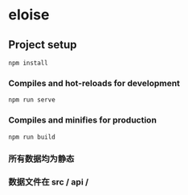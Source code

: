 # eloise

## Project setup
```
npm install
```

### Compiles and hot-reloads for development
```
npm run serve
```

### Compiles and minifies for production
```
npm run build
```

### 所有数据均为静态

### 数据文件在 src / api /
